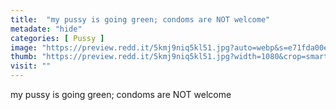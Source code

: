 ```yaml
---
title:  "my pussy is going green; condoms are NOT welcome"
metadate: "hide"
categories: [ Pussy ]
image: "https://preview.redd.it/5kmj9niq5kl51.jpg?auto=webp&s=e71fda00e1d290ed146d8350b3a235c53267982e"
thumb: "https://preview.redd.it/5kmj9niq5kl51.jpg?width=1080&crop=smart&auto=webp&s=0c88f7b38faec5d49ece1d7fe162c160cf4f8666"
visit: ""
---
```

my pussy is going green; condoms are NOT welcome
